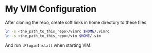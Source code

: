 # My VIM Configuration

After cloning the repo, create soft links in home directory to these files.

~~~bash
ln -s <the_path_to_this_repo>/vimrc $HOME/.vimrc
ln -s <the_path_to_this_repo>/vim $HOME/.vim
~~~

And run `:PluginInstall` when starting VIM.
